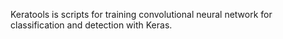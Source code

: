 Keratools is scripts for training convolutional neural network for classification and detection with Keras.
